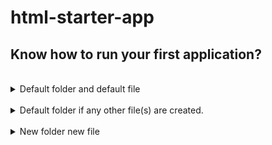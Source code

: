 # html-starter-app

## Know how to run your first application?

<br>
<details>
  <summary>Default folder and default file</summary>

- Steps

  - Right click on the index.html file from left panel
  - Select Open with Live server option

- Initial Setup
  ![Default setup server ](https://api.prolabs.app/apps/readme/html/html-default-setup.png)

- Live Server Option
  ![Live server option ](https://api.prolabs.app/apps/readme/html/live-server-option.png)

- Browser View
![Browser view ](https://api.prolabs.app/apps/readme/html/default-browser-view.png)
</details>
<br>
<details>
  <summary> Default folder if any other file(s) are created.</summary>

- Steps

  - Right click on the index.html file from left panel
  - Select Open with Live server option
  - Add the file name to the url along with the extension

- Initial Setup
  ![Default setup server ](https://api.prolabs.app/apps/readme/html/default-setup-new-file.png)

- Live Server Option
  ![Live server option ](https://api.prolabs.app/apps/readme/html/live-server-option.png)

- Browser View
![Browser view ](https://api.prolabs.app/apps/readme/html/dafault-setup-new-file-live-server.png)
</details>
<br>
<details>
  <summary>New folder new file</summary>

- Steps

  - Right click on the index.html file from left panel
  - Select Open with Live server option
  - Add the folder name and file name to the url along with the extension

- Initial Setup
  ![Default setup server ](https://api.prolabs.app/apps/readme/html/new-folder-new-file.png)

- Live Server Option
  ![Live server option ](https://api.prolabs.app/apps/readme/html/live-server-option.png)

- Browser View
![Browser view ](https://api.prolabs.app/apps/readme/html/new-foler-new-file-browser.png)
</details>
